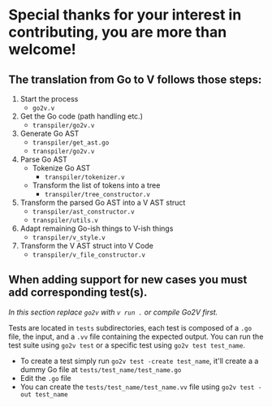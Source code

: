 # Special thanks for your interest in contributing, you are more than welcome!

## The translation from Go to V follows those steps:

1. Start the process
   - `go2v.v`
2. Get the Go code (path handling etc.)
	- `transpiler/go2v.v`
3. Generate Go AST
	- `transpiler/get_ast.go`
	- `transpiler/go2v.v`
4. Parse Go AST
   - Tokenize Go AST
      - `transpiler/tokenizer.v`
   - Transform the list of tokens into a tree
      - `transpiler/tree_constructor.v`
5. Transform the parsed Go AST into a V AST struct
   - `transpiler/ast_constructor.v`
   - `transpiler/utils.v`
6. Adapt remaining Go-ish things to V-ish things
   - `transpiler/v_style.v`
7. Transform the V AST struct into V Code
   - `transpiler/v_file_constructor.v`

## When adding support for new cases you must add corresponding test(s).

*In this section replace `go2v` with `v run .` or compile Go2V first.*

Tests are located in `tests` subdirectories, each test is composed of a `.go` file, the input, and a `.vv` file containing the expected output.
You can run the test suite using `go2v test` or a specific test using `go2v test test_name`.

- To create a test simply run `go2v test -create test_name`, it'll create a a dummy Go file at `tests/test_name/test_name.go`
- Edit the `.go` file
- You can create the `tests/test_name/test_name.vv` file using `go2v test -out test_name`
